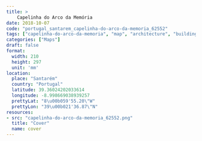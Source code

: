 ```yaml
---
title: > 
    Capelinha do Arco da Memória
date: 2018-10-07
code: "portugal_santarem_capelinha-do-arco-da-memoria_62552"
tags: ["capelinha-do-arco-da-memoria", "map", "architecture", "buildings", "Santarém", "Portugal"]
categories: ["Maps"]
draft: false
format:
  width: 210
  height: 297
  unit: 'mm'
location:
  place: "Santarém"
  country: "Portugal"
  latitude: 39.36024202033614
  longitude: -8.998669038939257
  prettyLat: "8\u00b059'55.20\"W"
  prettyLon: "39\u00b021'36.87\"N"
resources:
- src: "capelinha-do-arco-da-memoria_62552.png"
  title: "Cover"
  name: cover
---
```

